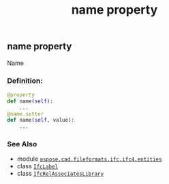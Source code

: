﻿---
title: name property
second_title: Aspose.CAD for Python via .NET API References
description: 
type: docs
weight: 60
url: /python-net/aspose.cad.fileformats.ifc.ifc4.entities/ifcrelassociateslibrary/name/
is_root: false
---

## name property


Name
### Definition:
```python
@property
def name(self):
    ...
@name.setter
def name(self, value):
    ...
```

### See Also
* module [`aspose.cad.fileformats.ifc.ifc4.entities`](../../)
* class [`IfcLabel`](/cad/python-net/aspose.cad.fileformats.ifc.ifc4.types/ifclabel)
* class [`IfcRelAssociatesLibrary`](/cad/python-net/aspose.cad.fileformats.ifc.ifc4.entities/ifcrelassociateslibrary)
